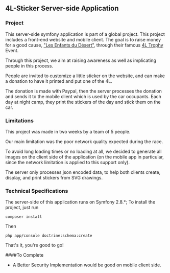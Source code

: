 ## 4L-Sticker Server-side Application

### Project
This server-side symfony application is part of a global project. This project includes a front-end website and mobile client.
The goal is to raise money for a good cause, ["Les Enfants du Désert"](http://http://enfantsdudesert.org/), through their famous [4L Trophy](http://www.4ltrophy.com/) Event.

Through this project, we aim at raising awareness as well as implicating people in this process. 

People are invited to customize a little sticker on the website, and can make a donation to have it printed and put one of the 4L.

The donation is made with Paypal, then the server processes the donation and sends it to the mobile client which is used by the car occupants. Each day at night camp, they print the stickers of the day and stick them on the car.

### Limitations
This project was made in two weeks by a team of 5 people. 

Our main limitation was the poor network quality expected during the race. 

To avoid long loading times or no loading at all, we decided to generate all images on the client side of the application (on the mobile app in particular, since the network limitation is applied to this support only).

The server only processes json encoded data, to help both clients create, display, and print stickers from SVG drawings.

### Technical Specifications

The server-side of this application runs on Symfony 2.8.*; To install the project, just run

```
composer install
```
Then 

```
php app/console doctrine:schema:create
```

That's it, you're good to go!

####To Complete
+ A Better Security Implementation would be good on mobile client side.
